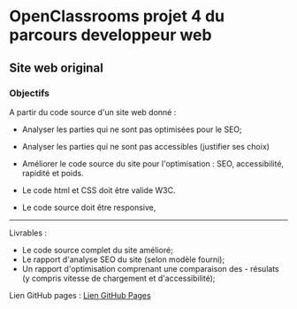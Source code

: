 # OpenClassrooms projet 4 du parcours developpeur web
## Site web original

### Objectifs
A partir du code source d'un site web donné :
- Analyser les parties qui ne sont pas optimisées pour le SEO;
- Analyser les parties qui ne sont pas accessibles (justifier ses choix)

- Améliorer le code source du site pour l'optimisation :
SEO, accessibilité, rapidité et poids.
- Le code html et CSS doit être valide W3C.
- Le code source doit être responsive,
***
Livrables :
- Le code source complet du site amélioré;
- Le rapport d'analyse SEO du site (selon modèle fourni);
- Un rapport d'optimisation comprenant une comparaison des *-* résulats (y compris vitesse de chargement et d'accessibilité);

Lien GitHub pages :
[Lien GitHub Pages](https://jeanmarcj.github.io/OC_4_starting_website/)

